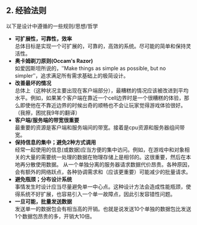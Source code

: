 ## 2. 经验法则

以下是设计中遵循的一些规则/思想/哲学

* **可扩展性，可靠性，效率**  
  总体目标是实现一个可扩展的，可靠的，高效的系统。尽可能的简单和保持灵活性。
* **奥卡姆剃刀原则(Occamʹs Razor)**  
  如爱因斯坦所说的，ʺMake things as simple as possible, but no simplerʺ，追求满足所有需求基础上的极简设计。
* **改善最坏的情况**  
  总体上（这种状况主要出现在客户端部分），最糟糕的情况应该被改进到平均水平。例如，如果某个客户端在靠近一个cell边界时是一个很糟糕的体验，那么即使他在不靠近边界的时候出奇的顺畅也不会让玩家觉得游戏体验很好。（我擦，困扰我9年的翻译）
* **客户端/服务端的带宽很重要**  
  最重要的资源是客户端和服务端间的带宽。接着是cpu资源和服务器组间带宽。
* **保持信息的集中；避免2种方式调用**  
  经常一起使用的信息(或数据)应当方便的集中访问。例如，在游戏中和对象相关的大量的需要统一处理的数据在物理存储上是相邻的。这很重要，然后在本地再分散使用数据。
  从一个单独分离的服务器请求数据代价昂贵。各种原因，会有额外的网络跃点，各种协调需求和（应该更重要）可能减少的批量请求。
* **避免瓶颈；分布设计系统**  
  事情发生时设计应当尽量避免单一中心点。这种设计方法会造成性能瓶颈，使得系统不好扩展，也容易引入一个单一故障点，因此引发容错性问题。
* **一旦可能，批量发送数据**  
  发送单一的数据包会有相当高的开销。也就是说发送10个单独的数据包比发送1个数据包昂贵的多，开销大10倍。